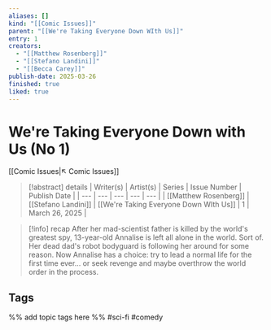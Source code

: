 ```yaml
---
aliases: []
kind: "[[Comic Issues]]"
parent: "[[We're Taking Everyone Down WIth Us]]"
entry: 1
creators:
  - "[[Matthew Rosenberg]]"
  - "[[Stefano Landini]]"
  - "[[Becca Carey]]"
publish-date: 2025-03-26
finished: true
liked: true
---
```

# We're Taking Everyone Down with Us (No 1)
[[Comic Issues|↖ Comic Issues]]

> [!abstract] details
> | Writer(s) | Artist(s) | Series | Issue Number | Publish Date |
> | --- | --- | --- | --- | --- |
> |  [[Matthew Rosenberg]]  |  [[Stefano Landini]]  |  [[We're Taking Everyone Down WIth Us]]  |  1  | March 26, 2025 |

> [!info] recap
> After her mad-scientist father is killed by the world's greatest spy, 13-year-old Annalise is left all alone in the world. Sort of. Her dead dad's robot bodyguard is following her around for some reason. Now Annalise has a choice: try to lead a normal life for the first time ever... or seek revenge and maybe overthrow the world order in the process.

## Tags
%% add topic tags here %%
#sci-fi #comedy
